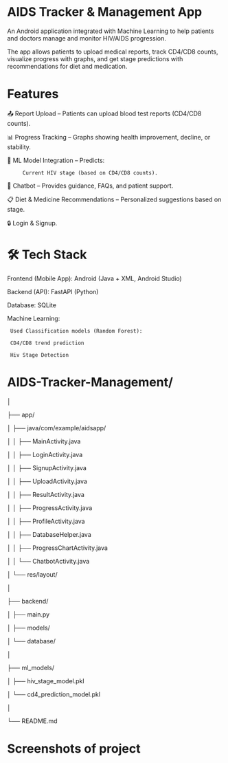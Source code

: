 # AIDS Tracker & Management App

An Android application integrated with Machine Learning to help patients and doctors manage and monitor HIV/AIDS progression.

The app allows patients to upload medical reports, track CD4/CD8 counts, visualize progress with graphs, and get stage predictions with recommendations for diet and medication.

#  Features

📤 Report Upload – Patients can upload blood test reports (CD4/CD8 counts).

📊 Progress Tracking – Graphs showing health improvement, decline, or stability.

🧠 ML Model Integration – Predicts:

         Current HIV stage (based on CD4/CD8 counts).

💬 Chatbot – Provides guidance, FAQs, and patient support.

📋 Diet & Medicine Recommendations – Personalized suggestions based on stage.

🔒 Login & Signup.

# 🛠️ Tech Stack

Frontend (Mobile App): Android (Java + XML, Android Studio)

Backend (API): FastAPI (Python)

Database: SQLite

Machine Learning:

     Used Classification models (Random Forest):

     CD4/CD8 trend prediction

     Hiv Stage Detection

# AIDS-Tracker-Management/
│

├── app/ 

│   ├── java/com/example/aidsapp/

│   │   ├── MainActivity.java

│   │   ├── LoginActivity.java

│   │   ├── SignupActivity.java

│   │   ├── UploadActivity.java

│   │   ├── ResultActivity.java

│   │   ├── ProgressActivity.java

│   │   ├── ProfileActivity.java

│   │   ├── DatabaseHelper.java

│   │   ├── ProgressChartActivity.java

│   │   └── ChatbotActivity.java

│   └── res/layout/           

│

├── backend/                  

│   ├── main.py               

│   ├── models/               

│   └── database/             

│

├── ml_models/                

│   ├── hiv_stage_model.pkl

│   └── cd4_prediction_model.pkl

│

└── README.md                

# Screenshots of project 
